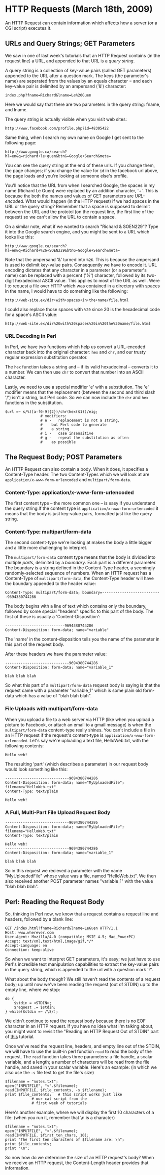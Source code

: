 # HTTP Requests (March 18th, 2009)

An HTTP Request can contain information which affects how a server (or a CGI script) executes it.

## URLs and Query Strings; GET Parameters

We saw in one of last week's tutorials that an HTTP Request contains (in the request line) a URL, and appended to that URL is a _query string_.

A query string is a collection of key-value pairs (called GET parameters) appended to the URL after a question mark. The keys (the parameter's name) are seperated from the values by an equals character = and each key-value pair is delimited by an ampersand ('&') character:

    index.php?fname=Richard&lname=Le%20Guen

Here we would say that there are two parameters in the query string: fname, and lname.

The query string is actually visible when you visit web sites:

    http://www.facebook.com/profile.php?id=48305422

Same thing, when I search my own name on Google I get sent to the following page:

    http://www.google.ca/search?hl=en&q=richard+le+guen&btnG=Google+Search&meta=

You can see the query string at the end of these urls. If you change them, the page changes; if you change the value for `id` in the facebook url above, the page loads and you're looking at someone else's profile.

You'll notice that the URL from when I searched Google, the spaces in my name (Richard Le Guen) were replaced by an addition character, '+'. This is because the both the names and values of GET parameters are _URL-encoded_. What would happen (in the HTTP request) if we had spaces in the URL or the query string? Remember that a space is supposed to delimit between the URL and the prototol (on the request line, the first line of the request) so we can't allow the URL to contain a space.

On a similar note, what if we wanted to search "Richard & SOEN229"? Type it into the Google search engine, and you might be sent to a URL which looks like this:

    http://www.google.ca/search?hl=en&q=Richard+%26+SOEN229&btnG=Google+Search&meta=

Note that the ampersand '&' turned into `%26`. This is because the ampersand is used to delimit key-value pairs. Consequently we have to encode it. URL encoding dictates that any character in a parameter (or a parameter's name) can be replaced with a percent ('%') character, followed by its two-digit hexadecimal ASCII value. This applies to most of the URL as well. Were I to request a file over HTTP which was contained in a directory with spaces in the name, I would have to do something like the following:

    http://web-site.ex/dir+with+spaces+in+the+name/file.html

I could also replace those spaces with `%20` since 20 is the hexadecimal code for a space's ASCII value:

    http://web-site.ex/dir%20with%20spaces%20in%20the%20name/file.html

### URL Decoding in Perl

In Perl, we have two functions which help us convert a URL-encoded character back into the original character: `hex` and `chr`, and our trusty regular expression substitution operator.

The `hex` function takes a string and – if its valid hexadecimal – converts it to a number. We can then use `chr` to convert that number into an ASCII character.

Lastly, we need to use a special modifier 'e' with a substitution. The 'e' modifier means that the replacement (between the second and third slash '/') isn't a string, but Perl code. So we can now include the `chr` and `hex` functions in the substitution.

    $url =~ s/%([a-f0-9]{2})/chr(hex($1))/eig;
    				# modifiers:
    				# e -	replacement is not a string,
    				#	 but Perl code to generate
    				#	 a string
    				# i -	case insensitive
    				# g -	repeat the substitution as often
    				#	 as possible

## The Request Body; POST Parameters

An HTTP Request can also contain a body. When it does, it specifies a Content-Type header. The two Content-Types which we will look at are `application/x-www-form-urlencoded` and `multipart/form-data`.

### Content-Type: application/x-www-form-urlencoded

The first content type – the more common one – is easy if you understand the query string.If the content type is `application/x-www-form-urlencoded` it means that the body is just key-value pairs, formatted just like the query string.

### Content-Type: multipart/form-data

The second content-type we're looking at makes the body a little bigger and a little more challenging to interpret.

The `multipart/form-data` content type means that the body is divided into multiple _parts_, delimited by a _boundary_. Each part is a different parameter. The boundary is a string defined in the Content-Type header, a seemingly randomly-selected sequence of numbers. When an HTTP request has a Content-Type of `multipart/form-data`, the Content-Type header will have the boundary appended to the header value:

    Content-Type: multipart/form-data; boundary=---------------------------9694380744286

The body begins with a line of text which contains only the boundary, followed by some special "headers" specific to this part of the body. The first of these is usually a 'Content-Disposition':

    ---------------------------9694380744286
    Content-Disposition: form-data; name="variable"

The 'name' in the content-disposition tells you the name of the parameter in this part of the request body.

After these headers we have the parameter value:

    -----------------------------9694380744286
    Content-Disposition: form-data; name="variable_1"

    blah blah blah

So what this part of a `multipart/form-data` request body is saying is that the request came with a parameter "variable_1" which is some plain old form-data which has a value of "blah blah blah".

### File Uploads with multipart/form-data

When you upload a file to a web server via HTTP (like when you upload a picture to Facebook, or attach an email to a gmail message) is when the `multipart/form-data` content-type really shines. You can't include a file in an HTTP request if the request's content-type is `application/x-www-form-urlencoded`. Let's say we're uploading a text file, HelloWeb.txt, with the following contents:

    Hello web!

The resulting 'part' (which describes a parameter) in our request body would look something like this:

    -----------------------------9694380744286
    Content-Disposition: form-data; name="MyUploadedFile"; filename="HelloWeb.txt"
    Content-Type: text/plain

    Hello web!

### A Full, Multi-Part File Upload Request Body

    -----------------------------9694380744286
    Content-Disposition: form-data; name="MyUploadedFile"; filename="HelloWeb.txt"
    Content-Type: text/plain

    Hello web!
    -----------------------------9694380744286
    Content-Disposition: form-data; name="variable_1"

    blah blah blah

So in this request we recieved a parameter with the name "MyUploadedFile" whose value was a file, named "HelloWeb.txt". We then also received another POST parameter names "variable_1" with the value "blah blah blah".

## Perl: Reading the Request Body

So, thinking in Perl now, we know that a request contains a request line and headers, followed by a blank line:

    GET /index.html?fname=Richard&lname=LeGuen HTTP/1.1
    Host: www.wherever.com
    User-Agent: Mozilla/4.0 (compatible; MSIE 4.5; Mac_PowerPC)
    Accept: text/xml,text/html,image/gif,*/*
    Accept-Language: en
    Connection: keep-alive

So when we want to interpret GET parameters, it's easy; we just have to use Perl's incredible text manipulation capabilities to extract the key-value pairs in the query string, which is appended to the url with a question mark '?'.

What about the body though? We still haven't read the contents of a request body; up until now we've been reading the request (out of STDIN) up to the empty line, where we stop:

    do {
    	$stdin = <STDIN>;
    	$request .= $stdin;
    } while($stdin =~ /\S/);

We didn't continue to read the request body because there is no EOF character in an HTTP request. If you have no idea what I'm talking about, you might want to revisit the "Reading an HTTP Request Out of STDIN" part of [this](tut-12.http-script.md) tutorial.

Once we've read the request line, headers, and empty line out of the STDIN, we will have to use the built-in perl function `read` to read the body of the request. The `read` function takes three parameters: a file handle, a scalar variable, and a length; a number of characters will be read from the file handle, and saved in your scalar variable. Here's an example: (in which we also use the `-s` file test to get the file's size)

    $filename = "notes.txt";
    open("INPUTFILE", "<".$filename);
    read(INPUTFILE, $file_contents, -s $filename);
    print $file_contents;	# this script works just like
    			# our cat script from the
    			# first week of tutorials

Here's another example, where we will display the first 10 characters of a file: (when you run it, remember that \n is a character)

    $filename = "notes.txt";
    open("INPUTFILE", "<".$filename);
    read(INPUTFILE, $first_ten_chars, 10);
    print "The first ten characters of $filename are: \n";
    print $file_contents;
    print "\n";

So now how do we determine the size of an HTTP request's body? When we receive an HTTP request, the Content-Length header provides that information.
